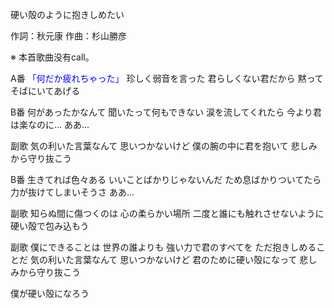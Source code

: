 硬い殻のように抱きしめたい

作詞：秋元康
作曲：杉山勝彦

※ 本首歌曲没有call。 

A番 
<font color=blue>「何だか疲れちゃった」</font>
珍しく弱音を言った
君らしくない君だから
黙って　そばにいてあげる

B番 
何があったかなんて
聞いたって何もできない
涙を流してくれたら
今より君は楽なのに…
ああ…

副歌 
気の利いた言葉なんて
思いつかないけど
僕の腕の中に君を抱いて
悲しみから守り抜こう

B番 
生きてれば色々ある
いいことばかりじゃないんだ
ため息ばかりついてたら
力が抜けてしまいそうさ
ああ…

副歌 
知らぬ間に傷つくのは
心の柔らかい場所
二度と誰にも触れさせないように
硬い殻で包み込もう

副歌 
僕にできることは
世界の誰よりも
強い力で君のすべてを
ただ抱きしめることだ
気の利いた言葉なんて
思いつかないけど
君のために硬い殻になって
悲しみから守り抜こう

僕が硬い殻になろう
